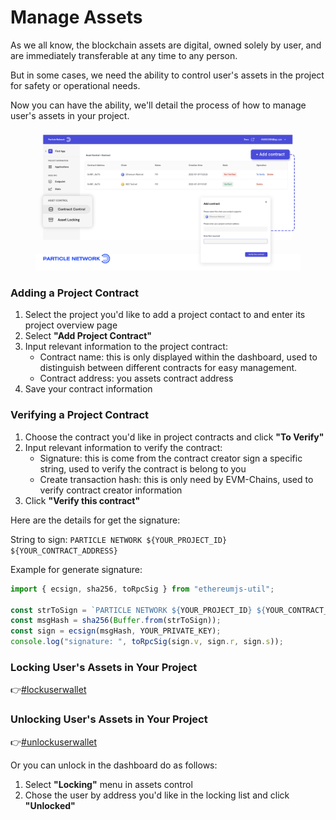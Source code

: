 # Manage Assets

As we all know, the blockchain assets are digital, owned solely by user, and are immediately transferable at any time to any person.&#x20;

But in some cases, we need the ability to control user's assets in the project for safety or operational needs.

Now you can have the ability, we'll detail the process of how to manage user's assets in your project.

<figure><img src="../../.gitbook/assets/Asset control (1).png" alt=""><figcaption></figcaption></figure>

### Adding a Project Contract

1. Select the project you'd like to add a project contact to and enter its project overview page
2. Select **"Add Project Contract"**
3. Input relevant information to the project contract:
   * Contract name: this is only displayed within the dashboard, used to distinguish between different contracts for easy management.
   * Contract address: you assets contract address
4. Save your contract information

### Verifying a Project Contract

1. Choose the contract you'd like in project contracts and click **"To Verify"**&#x20;
2. Input relevant information to verify the contract:
   * Signature: this is come from the contract creator sign a specific string, used to verify the contract is belong to you
   * Create transaction hash: this is only need by EVM-Chains, used to verify contract creator information
3. Click **"Verify this contract"**

Here are the details for get the signature:

String to sign: `PARTICLE NETWORK ${YOUR_PROJECT_ID} ${YOUR_CONTRACT_ADDRESS}`

Example for generate signature:

```javascript
import { ecsign, sha256, toRpcSig } from "ethereumjs-util";

const strToSign = `PARTICLE NETWORK ${YOUR_PROJECT_ID} ${YOUR_CONTRACT_ADDRESS}`;
const msgHash = sha256(Buffer.from(strToSign));
const sign = ecsign(msgHash, YOUR_PRIVATE_KEY);
console.log("signature: ", toRpcSig(sign.v, sign.r, sign.s));
```

### Locking User's Assets in Your Project

👉[#lockuserwallet](../../developers/auth-service/sdks/server-api.md#lockuserwallet "mention")&#x20;

### Unlocking User's Assets in Your Project

👉[#unlockuserwallet](../../developers/auth-service/sdks/server-api.md#unlockuserwallet "mention")

Or you can unlock in the dashboard do as follows:

1. &#x20;Select **"Locking"** menu in assets control
2. Chose the user by address you'd like in the locking list and click **"Unlocked"**

